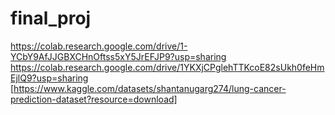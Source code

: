 # final_proj

https://colab.research.google.com/drive/1-YCbY9AfJJGBXCHnOftss5xY5JrEFJP9?usp=sharing
https://colab.research.google.com/drive/1YKXjCPglehTTKcoE82sUkh0feHmEjlQ9?usp=sharing
[https://www.kaggle.com/datasets/shantanugarg274/lung-cancer-prediction-dataset?resource=download]
